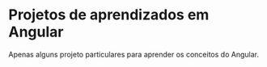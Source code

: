 # Projetos de aprendizados em Angular


Apenas alguns projeto particulares para aprender os conceitos do Angular.

